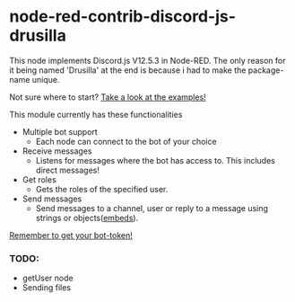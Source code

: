 # node-red-contrib-discord-js-drusilla
This node implements Discord.js V12.5.3 in Node-RED. The only reason for it being named 'Drusilla' at the end is because i had to make the package-name unique.

Not sure where to start? [Take a look at the examples!](EXAMPLES.md)

This module currently has these functionalities
* Multiple bot support
	* Each node can connect to the bot of your choice
* Receive messages
	* Listens for messages where the bot has access to. This includes direct messages!
* Get roles
	* Gets the roles of the specified user.
* Send messages
	* Send messages to a channel, user or reply to a message using strings or objects([embeds](https://discordjs.guide/popular-topics/embeds.html#using-an-embed-object)).

[Remember to get your bot-token!](https://discord.com/developers/applications)


### TODO:
* getUser node
* Sending files